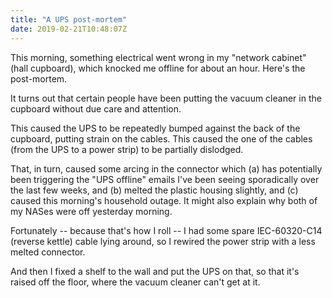 ```yaml
---
title: "A UPS post-mortem"
date: 2019-02-21T10:48:07Z
---
```


This morning, something electrical went wrong in my "network cabinet" (hall
cupboard), which knocked me offline for about an hour. Here's the post-mortem.

It turns out that certain people have been putting the vacuum cleaner in the
cupboard without due care and attention.

This caused the UPS to be repeatedly bumped against the back of the cupboard,
putting strain on the cables. This caused the one of the cables (from the UPS
to a power strip) to be partially dislodged.

That, in turn, caused some arcing in the connector which (a) has potentially
been triggering the "UPS offline" emails I've been seeing sporadically over the
last few weeks, and (b) melted the plastic housing slightly, and (c) caused
this morning's household outage. It might also explain why both of my NASes
were off yesterday morning.

Fortunately -- because that's how I roll -- I had some spare IEC-60320-C14
(reverse kettle) cable lying around, so I rewired the power strip with a less
melted connector.

And then I fixed a shelf to the wall and put the UPS on that, so that it's raised
off the floor, where the vacuum cleaner can't get at it.
